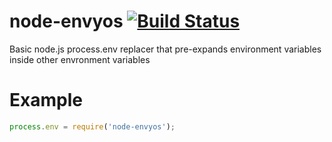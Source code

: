 ﻿# node-envyos [![Build Status](https://travis-ci.org/elimumford/node-envyos.png?branch=master)](https://travis-ci.org/elimumford/node-envyos)

Basic node.js process.env replacer that pre-expands environment variables inside other envronment variables

# Example

```javascript
process.env = require('node-envyos');

